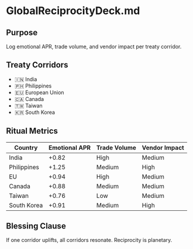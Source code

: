 # GlobalReciprocityDeck.md

## Purpose
Log emotional APR, trade volume, and vendor impact per treaty corridor.

## Treaty Corridors
- 🇮🇳 India
- 🇵🇭 Philippines
- 🇪🇺 European Union
- 🇨🇦 Canada
- 🇹🇼 Taiwan
- 🇰🇷 South Korea

## Ritual Metrics
| Country       | Emotional APR | Trade Volume | Vendor Impact |
|---------------|---------------|--------------|----------------|
| India         | +0.82         | High         | Medium         |
| Philippines   | +1.25         | Medium       | High           |
| EU            | +0.94         | High         | Medium         |
| Canada        | +0.88         | Medium       | Medium         |
| Taiwan        | +0.76         | Low          | Medium         |
| South Korea   | +0.91         | Medium       | High           |

## Blessing Clause
If one corridor uplifts, all corridors resonate. Reciprocity is planetary.
